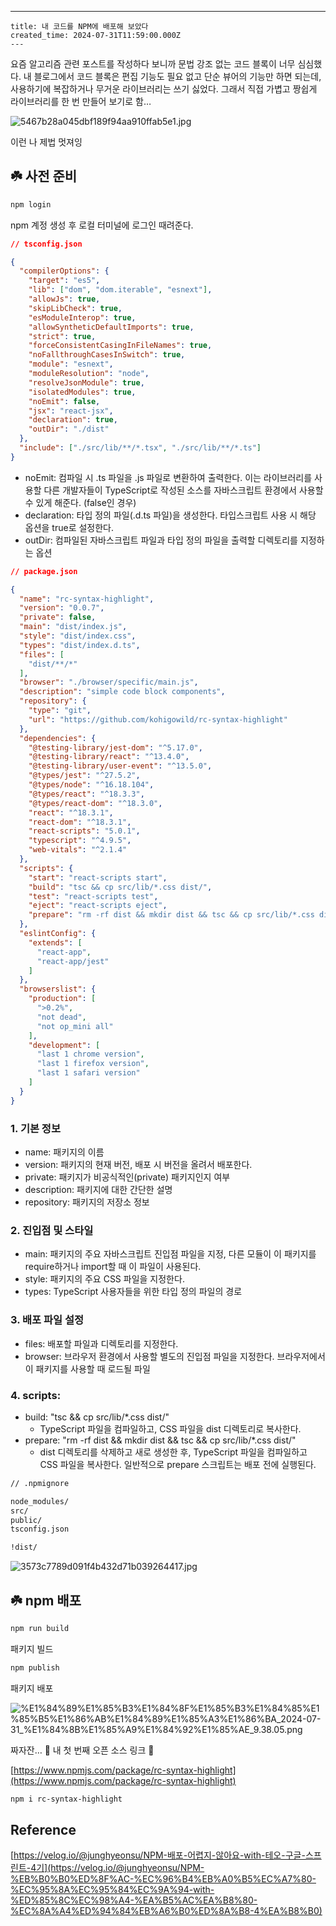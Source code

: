 ---
    title: 내 코드를 NPM에 배포해 보았다
    created_time: 2024-07-31T11:59:00.000Z
    ---
    
요즘 알고리즘 관련 포스트를 작성하다 보니까 문법 강조 없는 코드 블록이 너무 심심했다. 내 블로그에서 코드 블록은 편집 기능도 필요 없고 단순 뷰어의 기능만 하면 되는데, 사용하기에 복잡하거나 무거운 라이브러리는 쓰기 싫었다. 그래서 직접 가볍고 짱쉽게 라이브러리를 한 번 만들어 보기로 함…


![5467b28a045dbf189f94aa910ffab5e1.jpg](https://prod-files-secure.s3.us-west-2.amazonaws.com/420927ef-2057-4e77-b9b7-d7005a1db0dd/cfdb6066-1ea4-490e-bc14-6b33d6a0ffe4/5467b28a045dbf189f94aa910ffab5e1.jpg?X-Amz-Algorithm=AWS4-HMAC-SHA256&X-Amz-Content-Sha256=UNSIGNED-PAYLOAD&X-Amz-Credential=AKIAT73L2G45HZZMZUHI%2F20240809%2Fus-west-2%2Fs3%2Faws4_request&X-Amz-Date=20240809T002522Z&X-Amz-Expires=3600&X-Amz-Signature=dc97da7f7c579b7763adceafd960d1732a56cdb69a905587bcc42bcaf0066844&X-Amz-SignedHeaders=host&x-id=GetObject)


이런 나 제법 멋져잉


## ☘️ 사전 준비


```javascript
npm login
```


npm 계정 생성 후 로컬 터미널에 로그인 때려준다.


```json
// tsconfig.json

{
  "compilerOptions": {
    "target": "es5",
    "lib": ["dom", "dom.iterable", "esnext"],
    "allowJs": true,
    "skipLibCheck": true,
    "esModuleInterop": true,
    "allowSyntheticDefaultImports": true,
    "strict": true,
    "forceConsistentCasingInFileNames": true,
    "noFallthroughCasesInSwitch": true,
    "module": "esnext",
    "moduleResolution": "node",
    "resolveJsonModule": true,
    "isolatedModules": true,
    "noEmit": false,
    "jsx": "react-jsx",
    "declaration": true,
    "outDir": "./dist"
  },
  "include": ["./src/lib/**/*.tsx", "./src/lib/**/*.ts"]
}
```

- noEmit: 컴파일 시 .ts 파일을 .js 파일로 변환하여 출력한다. 이는 라이브러리를 사용할 다른 개발자들이 TypeScript로 작성된 소스를 자바스크립트 환경에서 사용할 수 있게 해준다. (false인 경우)
- declaration:  타입 정의 파일(.d.ts 파일)을 생성한다. 타입스크립트 사용 시 해당 옵션을 true로 설정한다.
- outDir: 컴파일된 자바스크립트 파일과 타입 정의 파일을 출력할 디렉토리를 지정하는 옵션

```json
// package.json

{
  "name": "rc-syntax-highlight",
  "version": "0.0.7",
  "private": false,
  "main": "dist/index.js",
  "style": "dist/index.css",
  "types": "dist/index.d.ts",
  "files": [
    "dist/**/*"
  ],
  "browser": "./browser/specific/main.js",
  "description": "simple code block components",
  "repository": {
    "type": "git",
    "url": "https://github.com/kohigowild/rc-syntax-highlight"
  },
  "dependencies": {
    "@testing-library/jest-dom": "^5.17.0",
    "@testing-library/react": "^13.4.0",
    "@testing-library/user-event": "^13.5.0",
    "@types/jest": "^27.5.2",
    "@types/node": "^16.18.104",
    "@types/react": "^18.3.3",
    "@types/react-dom": "^18.3.0",
    "react": "^18.3.1",
    "react-dom": "^18.3.1",
    "react-scripts": "5.0.1",
    "typescript": "^4.9.5",
    "web-vitals": "^2.1.4"
  },
  "scripts": {
    "start": "react-scripts start",
    "build": "tsc && cp src/lib/*.css dist/",
    "test": "react-scripts test",
    "eject": "react-scripts eject",
    "prepare": "rm -rf dist && mkdir dist && tsc && cp src/lib/*.css dist/"
  },
  "eslintConfig": {
    "extends": [
      "react-app",
      "react-app/jest"
    ]
  },
  "browserslist": {
    "production": [
      ">0.2%",
      "not dead",
      "not op_mini all"
    ],
    "development": [
      "last 1 chrome version",
      "last 1 firefox version",
      "last 1 safari version"
    ]
  }
}
```


### 1. 기본 정보

- name: 패키지의 이름
- version: 패키지의 현재 버전, 배포 시 버전을 올려서 배포한다.
- private: 패키지가 비공식적인(private) 패키지인지 여부
- description: 패키지에 대한 간단한 설명
- repository: 패키지의 저장소 정보

### 2. 진입점 및 스타일

- main: 패키지의 주요 자바스크립트 진입점 파일을 지정, 다른 모듈이 이 패키지를 require하거나 import할 때 이 파일이 사용된다.
- style: 패키지의 주요 CSS 파일을 지정한다.
- types: TypeScript 사용자들을 위한 타입 정의 파일의 경로

### 3. 배포 파일 설정

- files: 배포할 파일과 디렉토리를 지정한다.
- browser: 브라우저 환경에서 사용할 별도의 진입점 파일을 지정한다. 브라우저에서 이 패키지를 사용할 때 로드될 파일

### 4. scripts:

- build: "tsc && cp src/lib/*.css dist/"
	- TypeScript 파일을 컴파일하고, CSS 파일을 dist 디렉토리로 복사한다.
- prepare: "rm -rf dist && mkdir dist && tsc && cp src/lib/*.css dist/"
	- dist 디렉토리를 삭제하고 새로 생성한 후, TypeScript 파일을 컴파일하고 CSS 파일을 복사한다. 일반적으로 prepare 스크립트는 배포 전에 실행된다.

```bash
// .npmignore

node_modules/
src/
public/
tsconfig.json

!dist/
```


![3573c7789d091f4b432d71b039264417.jpg](https://prod-files-secure.s3.us-west-2.amazonaws.com/420927ef-2057-4e77-b9b7-d7005a1db0dd/2cb4c5b9-f02f-4918-99a4-a12dbf99cfa7/3573c7789d091f4b432d71b039264417.jpg?X-Amz-Algorithm=AWS4-HMAC-SHA256&X-Amz-Content-Sha256=UNSIGNED-PAYLOAD&X-Amz-Credential=AKIAT73L2G45HZZMZUHI%2F20240809%2Fus-west-2%2Fs3%2Faws4_request&X-Amz-Date=20240809T002522Z&X-Amz-Expires=3600&X-Amz-Signature=82c12fe9630276e96ae311474f20c8faf696af41027063281081bdf33d8c6264&X-Amz-SignedHeaders=host&x-id=GetObject)


## ☘️ npm 배포


```bash
npm run build
```


패키지 빌드


```bash
npm publish
```


패키지 배포


![%E1%84%89%E1%85%B3%E1%84%8F%E1%85%B3%E1%84%85%E1%85%B5%E1%86%AB%E1%84%89%E1%85%A3%E1%86%BA_2024-07-31_%E1%84%8B%E1%85%A9%E1%84%92%E1%85%AE_9.38.05.png](https://prod-files-secure.s3.us-west-2.amazonaws.com/420927ef-2057-4e77-b9b7-d7005a1db0dd/d72ca1a6-414a-4f2e-b246-3b78e1aadb5a/%E1%84%89%E1%85%B3%E1%84%8F%E1%85%B3%E1%84%85%E1%85%B5%E1%86%AB%E1%84%89%E1%85%A3%E1%86%BA_2024-07-31_%E1%84%8B%E1%85%A9%E1%84%92%E1%85%AE_9.38.05.png?X-Amz-Algorithm=AWS4-HMAC-SHA256&X-Amz-Content-Sha256=UNSIGNED-PAYLOAD&X-Amz-Credential=AKIAT73L2G45HZZMZUHI%2F20240809%2Fus-west-2%2Fs3%2Faws4_request&X-Amz-Date=20240809T002522Z&X-Amz-Expires=3600&X-Amz-Signature=44254739cf26c54aaf58766b05b39ab54c8b105376266426af2cca52e7ba309b&X-Amz-SignedHeaders=host&x-id=GetObject)


짜자잔… 🫲 내 첫 번째 오픈 소스 링크 🫱


[https://www.npmjs.com/package/rc-syntax-highlight](https://www.npmjs.com/package/rc-syntax-highlight)


```bash
npm i rc-syntax-highlight
```


## Reference


[https://velog.io/@junghyeonsu/NPM-배포-어렵지-않아요-with-테오-구글-스프린트-4기](https://velog.io/@junghyeonsu/NPM-%EB%B0%B0%ED%8F%AC-%EC%96%B4%EB%A0%B5%EC%A7%80-%EC%95%8A%EC%95%84%EC%9A%94-with-%ED%85%8C%EC%98%A4-%EA%B5%AC%EA%B8%80-%EC%8A%A4%ED%94%84%EB%A6%B0%ED%8A%B8-4%EA%B8%B0)

